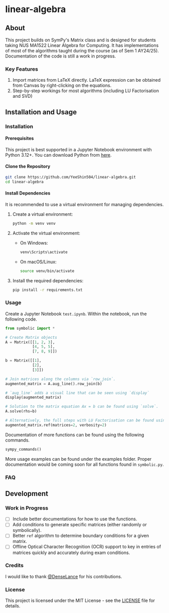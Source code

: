 # linear-algebra

## About

This project builds on SymPy's Matrix class and is designed for students taking NUS MA1522 Linear Algebra for Computing. It has implementations of most of the algorithms taught during the course (as of Sem 1 AY24/25). Documentation of the code is still a work in progress. 

### Key Features

1. Import matrices from LaTeX directly. LaTeX expression can be obtained from Canvas by right-clicking on the equations.
2. Step-by-step workings for most algorithms (including LU Factorisation and SVD)

## Installation and Usage

### Installation

#### Prerequisites

This project is best supported in a Jupyter Notebook environment with Python 3.12+. You can download Python from [here](https://www.python.org/downloads/).

#### Clone the Repository

```bash
git clone https://github.com/YeeShin504/linear-algebra.git
cd linear-algebra
```

#### Install Dependencies

It is recommended to use a virtual environment for managing dependencies.

1. Create a virtual environment:
    ```bash
    python -m venv venv
    ```

2. Activate the virtual environment:
    - On Windows:
      ```bash
      venv\Scripts\activate
      ```
    - On macOS/Linux:
      ```bash
      source venv/bin/activate
      ```

3. Install the required dependencies:
    ```bash
    pip install -r requirements.txt
    ```

### Usage

Create a Jupyter Notebook `test.ipynb`. Within the notebook, run the following code.
```python
from symbolic import *

# Create Matrix objects
A = Matrix([[1, 2, 3],
            [4, 5, 5],
            [7, 8, 9]])

b = Matrix([[1], 
            [2], 
            [3]])

# Join matrices along the columns via `row_join`. 
augmented_matrix = A.aug_line().row_join(b)

# `aug_line` adds a visual line that can be seen using `display`
display(augmented_matrix)

# Solution to the matrix equation Ax = b can be found using `solve`.
A.solve(rhs=b)

# Alternatively, the full steps with LU Factorisation can be found using `ref` with the appropriate options.
augmented_matrix.ref(matrices=2, verbosity=2)
```

Documentation of more functions can be found using the following commands.
```python
sympy_commands()
```

More usage examples can be found under the examples folder. Proper documentation would be coming soon for all functions found in `symbolic.py`.

### FAQ

## Development

### Work in Progress

- [ ] Include better documentations for how to use the functions.
- [ ] Add conditions to generate specific matrices (either randomly or symbolically).
- [ ] Better `ref` algorithm to determine boundary conditions for a given matrix.
- [ ] Offline Optical Character Recognition (OCR) support to key in entries of matrices quickly and accurately during exam conditions.

### Credits

I would like to thank [@DenseLance](https://github.com/DenseLance) for his contributions.

### License

This project is licensed under the MIT License - see the [LICENSE](LICENSE.txt) file for details.
